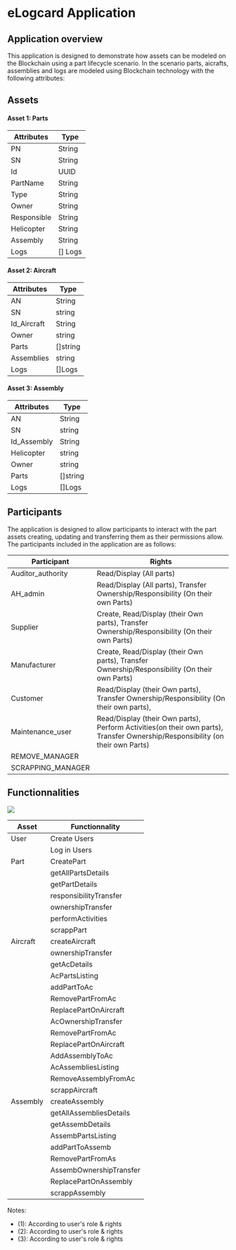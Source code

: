 # eLogcard Application 

## Application overview 

This application is designed to demonstrate how assets can be modeled on the Blockchain using a part lifecycle scenario. 
In the scenario parts, aicrafts, assemblies and logs  are modeled using Blockchain technology with the following attributes:

## Assets 

#### Asset 1: Parts 

| Attributes      | Type                   |   
| --------------- | ---------------------- |   
| PN           	  | String  			   |    
| SN              | String                 |
| Id              | UUID                   |
| PartName        | String                 |
| Type            | String                 |
| Owner           | String                 |
| Responsible     | String                 |
| Helicopter      | String                 |
| Assembly        | String                 |
| Logs 			  | [] Logs                   |


#### Asset 2: Aircraft 

| Attributes      | Type                   |
| --------------- | ---------------------- |
| AN     		  | String  			   |
| SN      	      | string                 |
| Id_Aircraft     | String  			   |
| Owner           | string                 |
| Parts    	      | []string               |
| Assemblies      | string                 |
| Logs       	  | []Logs                 |

#### Asset 3: Assembly 

| Attributes      | Type                   |
| --------------- | ---------------------- |
| AN     		  | String  			   |
| SN      	      | string                 |
| Id_Assembly     | String  			   |
| Helicopter      | string                 |
| Owner		      | string                 |
| Parts    	      | []string               |
| Logs       	  | []Logs                 |


## Participants 
 
The application is designed to allow participants to interact with the part assets creating, 
updating and transferring them as their permissions allow. The participants included in the application are as follows:

| Participant       | Rights                                                                                                                   |
| ------------------| ------------------------------------------------------------------------------------------------------------------------------|
| Auditor_authority | Read/Display (All parts)                                				      						  				            |
| AH_admin		    | Read/Display (All parts), Transfer Ownership/Responsibility (On their own Parts)   				   				            |
| Supplier   	 	| Create, Read/Display (their Own parts), Transfer Ownership/Responsibility (On their own Parts)					            |
| Manufacturer   	| Create, Read/Display (their Own parts), Transfer Ownership/Responsibility (On their own Parts)        		                |
| Customer		    | Read/Display (their Own parts),  Transfer Ownership/Responsibility (On their own parts),               		                |
| Maintenance_user 	| Read/Display (their Own parts), Perform Activities(on their own parts), Transfer Ownership/Responsibility (on their own Parts)|
| REMOVE_MANAGER 	| |
| SCRAPPING_MANAGER	| |


## Functionnalities 


![](/desktop/test.png)


| Asset      | Functionnality                   |
| --------------- | ---------------------- |
| User      		  | Create Users  			   |
|       	      | Log in Users
| Part     | CreatePart  			   |
|       | getAllPartsDetails                 |
| 		      | getPartDetails                 |
|     	      | responsibilityTransfer               |
|        	  | ownershipTransfer                 |
|       | performActivities                 |
| 		      | scrappPart                 |
| Aircraft      | createAircraft               |
|        	  | ownershipTransfer                 |
|        	  | getAcDetails
|			  |AcPartsListing
|        	  | addPartToAc                 |
|        	  | RemovePartFromAc                 |
|        	  | ReplacePartOnAircraft                 |
|        	  | AcOwnershipTransfer                 |
|        	  | RemovePartFromAc                 |
|        	  | ReplacePartOnAircraft                 |
|        	  | AddAssemblyToAc                 |
|        	  | AcAssembliesListing                 |
|        	  | RemoveAssemblyFromAc                 |
|        	  | scrappAircraft                 |
|Assembly  	  | createAssembly                 |
|        	  | getAllAssembliesDetails                 |
|        	  | getAssembDetails                 |
|        	  | AssembPartsListing                 |
|        	  | addPartToAssemb                 |
|        	  | RemovePartFromAs                 |
|        	  | AssembOwnershipTransfer                 |
|        	  | ReplacePartOnAssembly                 |
|        	  | scrappAssembly |

Notes:

- (1): According to user's role & rights 
- (2): According to user's role & rights 
- (3): According to user's role & rights 
